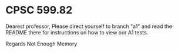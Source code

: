 # CPSC 599.82

Dearest professor,
Please direct yourself to branch "a1" and read the README there for instructions on how to view our A1 tests.

Regards
Not Enough Memory